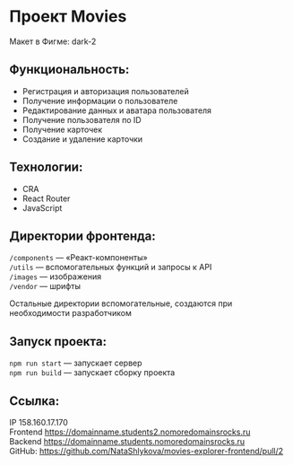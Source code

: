 # Проект Movies

Макет в Фигме: dark-2

## Функциональность:
* Регистрация и авторизация пользователей
* Получение информации о пользователе
* Редактирование данных и аватара пользователя
* Получение пользователя по ID
* Получение карточек
* Создание и удаление карточки

## Технологии:
* CRA
* React Router
* JavaScript

## Директории фронтенда:

`/components` — «Реакт-компоненты»  
`/utils` — вспомогательных функций и запросы к API    
`/images` — изображения  
`/vendor` — шрифты  
  
Остальные директории вспомогательные, создаются при необходимости разработчиком

## Запуск проекта:

`npm run start` — запускает сервер   
`npm run build` — запускает сборку проекта

## Cсылка:
IP 158.160.17.170    
Frontend  https://domainname.students2.nomoredomainsrocks.ru   
Backend  https://domainname.students.nomoredomainsrocks.ru   
GitHub: https://github.com/NataShlykova/movies-explorer-frontend/pull/2   
